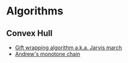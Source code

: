 # Algorithms

## Convex Hull

- [Gift wrapping algorithm a.k.a. Jarvis march](Convex_hull/Jarvis_march.ipynb)
- [Andrew's monotone chain](Convex_hull/Monotone_chain.ipynb)